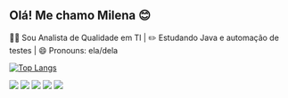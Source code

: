 
## Olá! Me chamo Milena 😊

🐱‍💻 Sou Analista de Qualidade em TI | ✏️ Estudando Java e automação de testes | 😄 Pronouns: ela/dela

  [![Top Langs](https://github-readme-stats.vercel.app/api/top-langs/?username=missouza96&layout=compact&theme=radical)](https://github.com/missouza96/github-readme-stats)
  
 
<div> 
  <a href="https://instagram.com/misvsz" target="_blank"><img src="https://img.shields.io/badge/-Instagram-%23E4405F?style=for-the-badge&logo=instagram&logoColor=white" target="_blank"></a>
 	<a href="https://www.twitch.tv/misvsz" target="_blank"><img src="https://img.shields.io/badge/Twitch-9146FF?style=for-the-badge&logo=twitch&logoColor=white" target="_blank"></a>
 <a href="https://discord.gg/" target="_blank"><img src="https://img.shields.io/badge/Discord-7289DA?style=for-the-badge&logo=discord&logoColor=white" target="_blank"></a> 
  <a href = "mailto:missouza96@gmail.com"><img src="https://img.shields.io/badge/-Gmail-%23333?style=for-the-badge&logo=gmail&logoColor=white" target="_blank"></a>
  <a href = "https://www.linkedin.com/in/milena-silva-de-souza-b04b6311a/" target="_blank"><img src="https://img.shields.io/badge/-LinkedIn-%230077B5?style=for-the-badge&logo=linkedin&logoColor=white" target="_blank"></a> 
  
</div>
